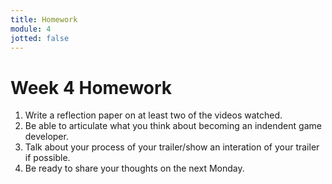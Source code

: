 ```yaml
---
title: Homework
module: 4
jotted: false
---
```


# Week 4 Homework

1. Write a reflection paper on at least two of the videos watched.
2. Be able to articulate what you think about becoming an indendent game developer.
3. Talk about your process of your trailer/show an interation of your trailer if possible.
4. Be ready to share your thoughts on the next Monday.